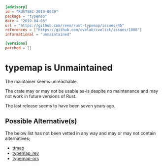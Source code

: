 ```toml
[advisory]
id = "RUSTSEC-2019-0039"
package = "typemap"
date = "2019-04-06"
url = "https://github.com/reem/rust-typemap/issues/45"
references = ["https://github.com/cvelab/cvelist/issues/1088"]
informational = "unmaintained"

[versions]
patched = []
```

# typemap is Unmaintained

The maintainer seems unreachable.

The crate may or may not be usable as-is despite no maintenance and may not work in future versions of Rust.

The last release seems to have been seven years ago.

## Possible Alternative(s)

 The below list has not been vetted in any way and may or may not contain alternatives;

- [ttmap](https://crates.io/crates/ttmap)
- [typemap_rev](https://crates.io/crates/typemap_rev)
- [typemap-ors](https://crates.io/crates/typemap-ors)
